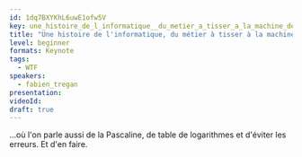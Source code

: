 ```yaml
---
id: 1dq7BXYKhL6uwE1ofw5V
key: une_histoire_de_l_informatique__du_metier_a_tisser_a_la_machine_de_babbage___
title: "Une histoire de l'informatique, du métier à tisser à la machine de Babbage..."
level: beginner
formats: Keynote
tags:
  - WTF
speakers:
  - fabien_tregan
presentation:
videoId:
draft: true
---
```

...où l'on parle aussi de la Pascaline, de table de logarithmes et d'éviter les erreurs. Et d'en faire.
